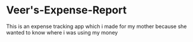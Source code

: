 # Veer's-Expense-Report
This is an expense tracking app which i made for my mother because she wanted to know where i was using my money
